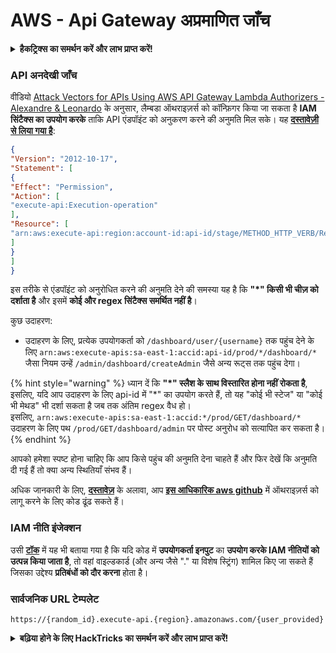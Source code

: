 # AWS - Api Gateway अप्रमाणित जाँच

<details>

<summary><strong>हैकट्रिक्स का समर्थन करें और लाभ प्राप्त करें!</strong></summary>

* यदि आप अपनी कंपनी को **हैकट्रिक्स में विज्ञापित करना चाहते हैं** या यदि आप **PEASS के नवीनतम संस्करण को देखना चाहते हैं या HackTricks को PDF में डाउनलोड करना चाहते हैं** तो [**सदस्यता योजनाएं**](https://github.com/sponsors/carlospolop) देखें!
* [**आधिकारिक PEASS और HackTricks स्वैग**](https://peass.creator-spring.com) प्राप्त करें
* [**The PEASS Family**](https://opensea.io/collection/the-peass-family) का खोज करें, हमारा विशेष [**NFTs**](https://opensea.io/collection/the-peass-family) संग्रह
* **💬 [**Discord समूह**](https://discord.gg/hRep4RUj7f) या [**टेलीग्राम समूह**](https://t.me/peass) में शामिल हों या मुझे **ट्विटर** 🐦 [**@carlospolopm**](https://twitter.com/carlospolopm)** का** **अनुसरण** करें।**
* **अपने हैकिंग ट्रिक्स साझा करें,** [**HackTricks**](https://github.com/carlospolop/hacktricks) **और** [**HackTricks Cloud**](https://github.com/carlospolop/hacktricks-cloud) **github repos में PR जमा करके।**

</details>

### API अनदेखी जाँच

वीडियो [Attack Vectors for APIs Using AWS API Gateway Lambda Authorizers - Alexandre & Leonardo](https://www.youtube.com/watch?v=bsPKk7WDOnE) के अनुसार, लैम्बडा ऑथराइज़र्स को कॉन्फ़िगर किया जा सकता है **IAM सिंटैक्स का उपयोग करके** ताकि API एंडपॉइंट को अनुकरण करने की अनुमति मिल सके। यह [**दस्तावेज़ी से लिया गया है**](https://docs.aws.amazon.com/apigateway/latest/developerguide/api-gateway-control-access-using-iam-policies-to-invoke-api.html):
```json
{
"Version": "2012-10-17",
"Statement": [
{
"Effect": "Permission",
"Action": [
"execute-api:Execution-operation"
],
"Resource": [
"arn:aws:execute-api:region:account-id:api-id/stage/METHOD_HTTP_VERB/Resource-path"
]
}
]
}
```
इस तरीके से एंडपॉइंट को अनुरोधित करने की अनुमति देने की समस्या यह है कि **"\*" किसी भी चीज़ को दर्शाता है** और इसमें **कोई और regex सिंटैक्स समर्थित नहीं है**।

कुछ उदाहरण:

* उदाहरण के लिए, प्रत्येक उपयोगकर्ता को `/dashboard/user/{username}` तक पहुंच देने के लिए `arn:aws:execute-apis:sa-east-1:accid:api-id/prod/*/dashboard/*` जैसा नियम उन्हें `/admin/dashboard/createAdmin` जैसे अन्य रूट्स तक पहुंच देगा।

{% hint style="warning" %}
ध्यान दें कि **"\*" स्लैश के साथ विस्तारित होना नहीं रोकता है**, इसलिए, यदि आप उदाहरण के लिए api-id में "\*" का उपयोग करते हैं, तो यह "कोई भी स्टेज" या "कोई भी मेथड" भी दर्शा सकता है जब तक अंतिम regex वैध हो।\
इसलिए, `arn:aws:execute-apis:sa-east-1:accid:*/prod/GET/dashboard/*`\
उदाहरण के लिए पथ `/prod/GET/dashboard/admin` पर पोस्ट अनुरोध को सत्यापित कर सकता है।
{% endhint %}

आपको हमेशा स्पष्ट होना चाहिए कि आप किसे पहुंच की अनुमति देना चाहते हैं और फिर देखें कि अनुमति दी गई हैं तो क्या अन्य स्थितियाँ संभव हैं।

अधिक जानकारी के लिए, [**दस्तावेज़**](https://docs.aws.amazon.com/apigateway/latest/developerguide/api-gateway-control-access-using-iam-policies-to-invoke-api.html) के अलावा, आप [**इस आधिकारिक aws github**](https://github.com/awslabs/aws-apigateway-lambda-authorizer-blueprints/tree/master/blueprints) में ऑथराइज़र्स को लागू करने के लिए कोड ढूंढ सकते हैं।

### IAM नीति इंजेक्शन

उसी [**टॉक**](https://www.youtube.com/watch?v=bsPKk7WDOnE) में यह भी बताया गया है कि यदि कोड में **उपयोगकर्ता इनपुट** का **उपयोग करके IAM नीतियों को उत्पन्न किया जाता है**, तो वहां वाइल्डकार्ड (और अन्य जैसे "." या विशेष स्ट्रिंग) शामिल किए जा सकते हैं जिसका उद्देश्य **प्रतिबंधों को दौर करना** होता है।

### सार्वजनिक URL टेम्पलेट
```
https://{random_id}.execute-api.{region}.amazonaws.com/{user_provided}
```
<details>

<summary><strong>बढ़िया होने के लिए HackTricks का समर्थन करें और लाभ प्राप्त करें!</strong></summary>

* यदि आप अपनी कंपनी को **HackTricks में विज्ञापित करना चाहते हैं** या यदि आप **PEASS के नवीनतम संस्करण देखना चाहते हैं या HackTricks को PDF में डाउनलोड करना चाहते हैं** तो [**सदस्यता योजनाएं**](https://github.com/sponsors/carlospolop) देखें!
* [**आधिकारिक PEASS & HackTricks स्वैग**](https://peass.creator-spring.com) प्राप्त करें
* [**The PEASS Family**](https://opensea.io/collection/the-peass-family) की खोज करें, हमारा संग्रह अनन्य [**NFTs**](https://opensea.io/collection/the-peass-family)
* **शामिल हों** 💬 [**Discord समूह**](https://discord.gg/hRep4RUj7f) या [**टेलीग्राम समूह**](https://t.me/peass) में या **फॉलो** करें मुझे **ट्विटर** पर 🐦 [**@carlospolopm**](https://twitter.com/carlospolopm)**.**
* **अपने हैकिंग ट्रिक्स साझा करें, PRs सबमिट करके** [**HackTricks**](https://github.com/carlospolop/hacktricks) और [**HackTricks Cloud**](https://github.com/carlospolop/hacktricks-cloud) github repos.

</details>
